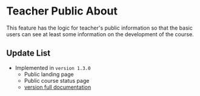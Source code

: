 # Teacher Public About
This feature has the logic for teacher's public information so that the basic users can see at least some information on the development of the course.

## Update List

- Implemented in `version 1.3.0`
  - Public landing page
  - Public course status page
  - [version full documentation](../version_docs/version-1.3.0.md)
